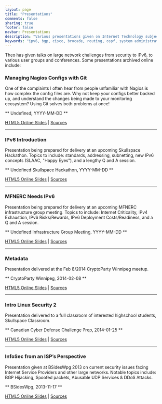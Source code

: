 ```yaml
---
layout: page
title: "Presentations"
comments: false
sharing: true
footer: false
navbar: Presentations
description: "Various presentations given on Internet Technology subject areas."
keywords: "ipv6, bgp, cisco, brocade, routing, ospf, system administration, network administration, nagios, network monitoring, internet, large network administration, security, network security, internet security"
---
```

Theo has given talks on large network challenges from security to IPv6, to various user groups and conferences. Some presentations archived online include:

### Managing Nagios Configs with Git

One of the complaints I often hear from people unfamiliar with Nagios is how complex the config files are. Why not keep your configs better backed up, and understand the changes being made to your monitoring ecosystem? Using Git solves both problems at once!

** Undefined, YYYY-MM-DD **

<a href="https://tbaschak.github.io/nagios-configs-with-git/">HTML5 Online Slides</a>
|
<a href="https://github.com/tbaschak/nagios-configs-with-git">Sources</a>

---

### IPv6 Introduction

Presentation being prepared for delivery at an upcoming Skullspace Hackathon. Topics to include: standards, addressing, subnetting, new IPv6 concepts (SLAAC, "Happy Eyes"), and a lengthy Q and A session.

** Undefined Skullspace Hackathon, YYYY-MM-DD **

<a href="https://tbaschak.github.io/ipv6-intro-presentation/">HTML5 Online Slides</a>
|
<a href="https://github.com/tbaschak/ipv6-intro-presentation">Sources</a>

---

### MFNERC Needs IPv6

Presentation being prepared for delivery at an upcoming MFNERC infrastructure group meeting. Topics to include: Internet Criticality, IPv4 Exhaustion, IPv6 Risks/Rewards, IPv6 Deployment Costs/Readiness, and a Q and A session.

** Undefined Infrastructure Group Meeting, YYYY-MM-DD **

<a href="https://tbaschak.github.io/ipv6-mfnerc/">HTML5 Online Slides</a>
|
<a href="https://github.com/tbaschak/ipv6-mfnerc">Sources</a>

---

###	Metadata

Presentation delivered at the Feb 8/2014 CryptoParty Winnipeg meetup.

** CryptoParty Winnipeg, 2014-02-08 **

<a href="https://tbaschak.github.io/cryptoparty-metadata/">HTML5 Online Slides</a>
|
<a href="https://github.com/tbaschak/cryptoparty-metadata">Sources</a>

---

###	Intro Linux Security 2

Presentation delivered to a full classroom of interested highschool students, Skullspace Classroom.

** Canadian Cyber Defense Challenge Prep, 2014-01-25 **

<a href="https://tbaschak.github.io/intro-linux-security/">HTML5 Online Slides</a>
|
<a href="https://github.com/tbaschak/intro-linux-security">Sources</a>

---

###	InfoSec from an ISP’s Perspective

Presentation given at BSidesWpg 2013 on current security issues facing Internet Service Providers and other large networks. Notable topics include: BGP Hijacking, Spoofed packets, Abusable UDP Services &amp; DDoS Attacks.

** BSidesWpg, 2013-11-17 **

<a href="https://tbaschak.github.io/bsideswpg2013-ISPInfoSec/">HTML5 Online Slides</a>
|
<a href="https://github.com/tbaschak/bsideswpg2013-ISPInfoSec">Sources</a>
